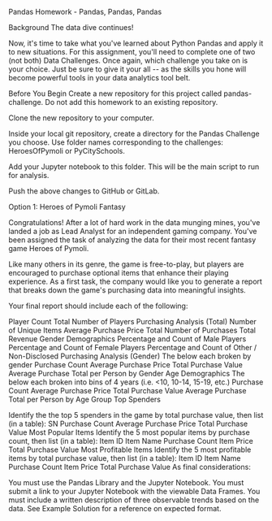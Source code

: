 Pandas Homework - Pandas, Pandas, Pandas

Background
The data dive continues!

Now, it's time to take what you've learned about Python Pandas and apply it to new situations. For this assignment, you'll need to complete one of two (not both) Data Challenges. Once again, which challenge you take on is your choice. Just be sure to give it your all -- as the skills you hone will become powerful tools in your data analytics tool belt.

Before You Begin
Create a new repository for this project called pandas-challenge. Do not add this homework to an existing repository.

Clone the new repository to your computer.

Inside your local git repository, create a directory for the Pandas Challenge you choose. Use folder names corresponding to the challenges: HeroesOfPymoli or PyCitySchools.

Add your Jupyter notebook to this folder. This will be the main script to run for analysis.

Push the above changes to GitHub or GitLab.

Option 1: Heroes of Pymoli
Fantasy

Congratulations! After a lot of hard work in the data munging mines, you've landed a job as Lead Analyst for an independent gaming company. You've been assigned the task of analyzing the data for their most recent fantasy game Heroes of Pymoli.

Like many others in its genre, the game is free-to-play, but players are encouraged to purchase optional items that enhance their playing experience. As a first task, the company would like you to generate a report that breaks down the game's purchasing data into meaningful insights.

Your final report should include each of the following:

Player Count
Total Number of Players
Purchasing Analysis (Total)
Number of Unique Items
Average Purchase Price
Total Number of Purchases
Total Revenue
Gender Demographics
Percentage and Count of Male Players
Percentage and Count of Female Players
Percentage and Count of Other / Non-Disclosed
Purchasing Analysis (Gender)
The below each broken by gender
Purchase Count
Average Purchase Price
Total Purchase Value
Average Purchase Total per Person by Gender
Age Demographics
The below each broken into bins of 4 years (i.e. <10, 10-14, 15-19, etc.)
Purchase Count
Average Purchase Price
Total Purchase Value
Average Purchase Total per Person by Age Group
Top Spenders

Identify the the top 5 spenders in the game by total purchase value, then list (in a table):
SN
Purchase Count
Average Purchase Price
Total Purchase Value
Most Popular Items
Identify the 5 most popular items by purchase count, then list (in a table):
Item ID
Item Name
Purchase Count
Item Price
Total Purchase Value
Most Profitable Items
Identify the 5 most profitable items by total purchase value, then list (in a table):
Item ID
Item Name
Purchase Count
Item Price
Total Purchase Value
As final considerations:

You must use the Pandas Library and the Jupyter Notebook.
You must submit a link to your Jupyter Notebook with the viewable Data Frames.
You must include a written description of three observable trends based on the data.
See Example Solution for a reference on expected format.
